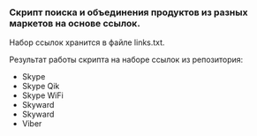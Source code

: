 ### Скрипт поиска и объединения продуктов из разных маркетов на основе ссылок.

Набор ссылок хранится в файле links.txt.

Результат работы скрипта на наборе ссылок из репозитория:

- Skype
- Skype Qik
- Skype WiFi
- Skyward
- Skyward
- Viber